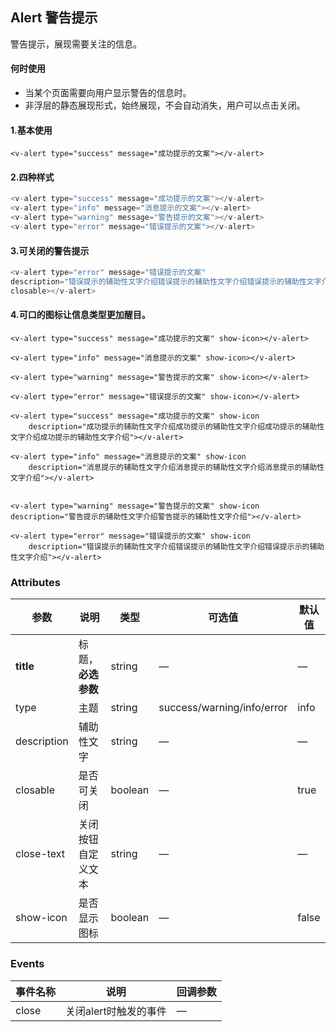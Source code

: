 <script>
  export default {
    methods: {
      hello() {
        alert('Hello World!');
      }
    }
  }
</script>
<style>
  .demo-box.demo-alert .el-alert {
    margin: 20px 0 0;
  }

  .demo-box.demo-alert .el-alert:first-child {
    margin: 0;
  }
</style>

## Alert 警告提示

警告提示，展现需要关注的信息。

#### 何时使用

- 当某个页面需要向用户显示警告的信息时。
- 非浮层的静态展现形式，始终展现，不会自动消失，用户可以点击关闭。

#### 1.基本使用

<v-alert type="success" message="成功提示的文案"></v-alert>

```
<v-alert type="success" message="成功提示的文案"></v-alert>
```

#### 2.四种样式
<v-alert type="success" message="成功提示的文案"></v-alert>
<v-alert type="info" message="消息提示的文案"></v-alert>
<v-alert type="warning" message="警告提示的文案"></v-alert>
<v-alert type="error" message="错误提示的文案"></v-alert>

```js
<v-alert type="success" message="成功提示的文案"></v-alert>
<v-alert type="info" message="消息提示的文案"></v-alert>
<v-alert type="warning" message="警告提示的文案"></v-alert>
<v-alert type="error" message="错误提示的文案"></v-alert>
```

#### 3.可关闭的警告提示
<v-alert type="error" message="错误提示的文案"
description="错误提示的辅助性文字介绍错误提示的辅助性文字介绍错误提示的辅助性文字介绍错误提示的辅助性文字介绍错误提示的辅助性文字介绍错误提示的辅助性文字介绍"
closable></v-alert>

```js
<v-alert type="error" message="错误提示的文案"
description="错误提示的辅助性文字介绍错误提示的辅助性文字介绍错误提示的辅助性文字介绍错误提示的辅助性文字介绍错误提示的辅助性文字介绍错误提示的辅助性文字介绍"
closable></v-alert>
```

#### 4.可口的图标让信息类型更加醒目。
<v-alert type="success" message="成功提示的文案" show-icon></v-alert>
```
<v-alert type="success" message="成功提示的文案" show-icon></v-alert>
```

<v-alert type="info" message="消息提示的文案" show-icon></v-alert>
```
<v-alert type="info" message="消息提示的文案" show-icon></v-alert>
```

<v-alert type="warning" message="警告提示的文案" show-icon></v-alert>
```
<v-alert type="warning" message="警告提示的文案" show-icon></v-alert>
```

<v-alert type="error" message="错误提示的文案" show-icon></v-alert>
```
<v-alert type="error" message="错误提示的文案" show-icon></v-alert>
```

<v-alert type="success" message="成功提示的文案" show-icon 
    description="成功提示的辅助性文字介绍成功提示的辅助性文字介绍成功提示的辅助性文字介绍成功提示的辅助性文字介绍"></v-alert>
```
<v-alert type="success" message="成功提示的文案" show-icon 
    description="成功提示的辅助性文字介绍成功提示的辅助性文字介绍成功提示的辅助性文字介绍成功提示的辅助性文字介绍"></v-alert>
```

<v-alert type="info" message="消息提示的文案" show-icon 
    description="消息提示的辅助性文字介绍消息提示的辅助性文字介绍消息提示的辅助性文字介绍"></v-alert>
```
<v-alert type="info" message="消息提示的文案" show-icon 
    description="消息提示的辅助性文字介绍消息提示的辅助性文字介绍消息提示的辅助性文字介绍"></v-alert>
```

<v-alert type="warning" message="警告提示的文案" show-icon 
    description="警告提示的辅助性文字介绍警告提示的辅助性文字介绍"></v-alert>
```

<v-alert type="warning" message="警告提示的文案" show-icon description="警告提示的辅助性文字介绍警告提示的辅助性文字介绍"></v-alert>
```

<v-alert type="error" message="错误提示的文案" show-icon description="错误错误提示的辅助性文字介绍错误提示的辅助性文字介绍错误提示的辅助性文字介绍"></v-alert>
```
<v-alert type="error" message="错误提示的文案" show-icon 
    description="错误提示的辅助性文字介绍错误提示的辅助性文字介绍错误提示示的辅助性文字介绍"></v-alert>
```
         





### Attributes
| 参数      | 说明          | 类型      | 可选值                           | 默认值  |
|---------- |-------------- |---------- |--------------------------------  |-------- |
| **title** | 标题，**必选参数** | string | — | — |
| type | 主题 | string | success/warning/info/error | info |
| description | 辅助性文字 | string | — | — |
| closable | 是否可关闭 | boolean | — | true |
| close-text | 关闭按钮自定义文本 | string | — | — |
| show-icon | 是否显示图标 | boolean | — | false |


### Events
| 事件名称 | 说明 | 回调参数 |
|---------- |-------- |---------- |
| close | 关闭alert时触发的事件 | — |
